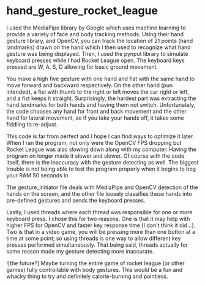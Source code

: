 # hand_gesture_rocket_league
I used the MediaPipe library by Google which uses machine learning to provide a variety of face and body tracking methods. Using their hand gesture library, and OpenCV, you can track the location of 21 points (hand landmarks) drawn on the hand which I then used to recognize what hand gesture was being displayed. Then, I used the pynput library to simulate keyboard presses while I had Rocket League open. The keyboard keys pressed are W, A, S, D allowing for basic ground movement.

You make a high five gesture with one hand and fist with the same hand to move forward and backward respectively. On the other hand (pun intended), a fist with thumb to the right or left moves the car right or left, and a fist keeps it straight. Surprisingly, the hardest part was extracting the hand landmarks for both hands and having them not switch. Unfortunately, the code chooses any hand for front and back movement and the other hand for lateral movement, so if you take your hands off, it takes some fiddling to re-adjust.

This code is far from perfect and I hope I can find ways to optimize it later. When I ran the program, not only were the OpenCV FPS dropping but Rocket League was also slowing down along with my computer. Having the program on longer made it slower and slower. Of course with the code itself, there is the  inaccuracy with the gesture detecting as well. The biggest trouble is not being able to test the program properly when it begins to hog your RAM 50 seconds in

The gesture_initiator file deals with MediaPipe and OpenCV detection of the hands on the screen, and the other file loosely classifies these hands into pre-defined gestures and sends the keyboard presses. 

Lastly, I used threads where each thread was responsible for one or more keyboard press. I chose this for two reasons. One is that it may help with higher FPS for OpenCV and faster key response time (I don't think it did...). Two is that in a video game, you will be pressing more than one button at a time at some point; so using threads is one way to allow different key presses performed simultaneously. That being said, threads actually for some reason made my gesture detecting more inaccurate.

![the future?]
Maybe turning the entire game of rocket league (or other games) fully controllable with body gestures. This would be a fun and whacky thing to try and definitely calorie-burning and pointless.
